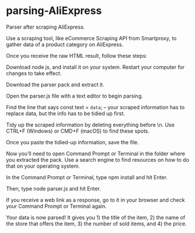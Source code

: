 # parsing-AliExpress
Parser after scraping AliExpress. 

Use a scraping tool, like eCommerce Scraping API from Smartproxy, to gather data of a product category on AliExpress.

Once you receive the raw HTML result, follow these steps:

Download node js, and install it on your system. Restart your computer for changes to take effect.

Download the parser pack and extract it.

Open the parser.js file with a text editor to begin parsing.

Find the line that says const text = `data`; – your scraped information has to replace data, but the info has to be tidied up first.

Tidy up the scraped information by deleting everything before <!DOCTYPE and everything after n<\/html>\n. Use CTRL+F (Windows) or CMD+F (macOS) to find these spots.

Once you paste the tidied-up information, save the file.

Now you’ll need to open Command Prompt or Terminal in the folder where you extracted the pack. Use a search engine to find resources on how to do that on your operating system.

In the Command Prompt or Terminal, type npm install and hit Enter.

Then, type node parser.js and hit Enter.

If you receive a web link as a response, go to it in your browser and check your Command Prompt or Terminal again.

Your data is now parsed! It gives you 1) the title of the item, 2) the name of the store that offers the item, 3) the number of sold items, and 4) the price.
